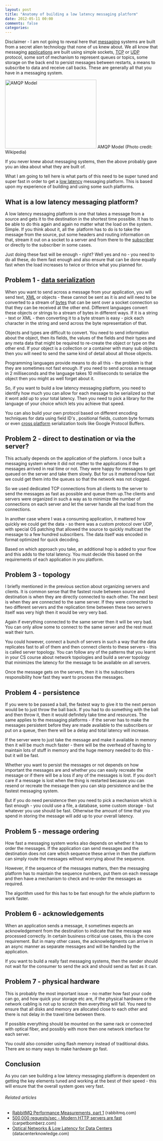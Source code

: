 ```yaml
---
layout: post
title: "Anatomy of building a low latency messaging platform"
date: 2012-05-11 00:00
comments: false
categories:
---
```


Disclaimer - I am not going to reveal here that <a  title="Message" href="http://en.wikipedia.org/wiki/Message" rel="wikipedia" target="_blank">messaging</a> systems are built from a secret alien technology that none of us knew about. We all know that messaging <a  title="Application software" href="http://en.wikipedia.org/wiki/Application_software" rel="wikipedia" target="_blank">applications</a> are built using simple sockets, <a  title="Transmission Control Protocol" href="http://www.techopedia.com/definition/5773/transmission-control-protocol-tcp" rel="techopedia" target="_blank">TCP</a> or <a  title="User Datagram Protocol" href="http://en.wikipedia.org/wiki/User_Datagram_Protocol" rel="wikipedia" target="_blank">UDP</a> protocol, some sort of mechanism to represent queues or topics, some storage on the back end to persist messages between restarts, a means to subscribe to data and receive call backs. These are generally all that you have in a messaging system.

<a href="http://commons.wikipedia.org/wiki/File:The-amqp-model-for-wikipedia.svg" target="_blank"><img  title="AMQP Model" src="http://upload.wikimedia.org/wikipedia/commons/thumb/9/9d/The-amqp-model-for-wikipedia.svg/300px-The-amqp-model-for-wikipedia.svg.png" alt="AMQP Model" width="300" height="225" /></a> AMQP Model (Photo credit: Wikipedia)

If you never knew about messaging systems, then the above probably gave you an idea about what they are built of.

What I am going to tell here is what parts of this need to be super tuned and super fast in order to get a <a  title="Low latency" href="http://en.wikipedia.org/wiki/Low_latency" rel="wikipedia" target="_blank">low latency</a> messaging platform. This is based upon my experience of building and using some such platforms.


<h2>What is a low latency messaging platform?</h2>
A low latency messaging platform is one that takes a message from a source and gets it to the destination in the shortest time possible. It has to be able to do this again and again no matter what the load on the system. Simple. If you think about it, all the  platform has to do is to take the message from the source, put some headers and routing information on that, stream it out on a socket to a server and from there to the <a  title="Subscription business model" href="http://en.wikipedia.org/wiki/Subscription_business_model" rel="wikipedia" target="_blank">subscriber</a> or directly to the subscriber in some cases.

Just doing these fast will be enough - right? Well yes and no - you need to do all these, do them fast enough and also ensure that can be done equally fast when the load increases to twice or thrice what you planned for.
<h2>Problem 1 - <a  title="Serialization" href="http://en.wikipedia.org/wiki/Serialization" rel="wikipedia" target="_blank">data serialization</a></h2>
When you want to send across a message from your application, you will send text, <a  title="xml tools" href="http://download.cnet.com/windows/xml-tools/" rel="downloadcom" target="_blank">XML</a> or objects - these cannot be sent as it is and will need to be converted to a stream of <a  title="Byte" href="http://www.techopedia.com/definition/23955/byte" rel="techopedia" target="_blank">bytes</a> that can be sent over a socket connection so that they can be received at the other end. Different languages convert these objects or strings to a stream of bytes in different ways. If it is a string - text or XML - then converting it to a byte stream is easy - pick each character in the string and send across the byte representation of that.

Objects and types are difficult to convert. You need to send information about the object, then its fields, the values of the fields and their types and any meta data that might be required to re-create the object or type on the other end. If your object is a collection or a container with many sub objects then you will need to send the same kind of detail about all those objects.

Programming languages provide means to do all this - the problem is that they are sometimes not fast enough. If you need to send across a message in 2 milliseconds and the language takes 10 milliseconds to serialize the object then you might as well forget about it.

So, if you want to build a low latency messaging platform, you need to identify how much you can allow for each message to be serialized so that it wont add up to your total latency. Then you need to pick a library for the language of your choice which lets you achieve that speed.

You can also build your own protocol based on different encoding techniques for data using field ID's , positional fields, custom byte formats or even <a  title="Cross-platform" href="http://en.wikipedia.org/wiki/Cross-platform" rel="wikipedia" target="_blank">cross platform</a> serialization tools like Google Protocol Buffers.
<h2>Problem 2 - direct to destination or via the server?</h2>
This actually depends on the application of the platform. I once built a messaging system where it did not matter to the applications if the messages arrived in real time or not. They were happy for messages to get queued on the server and take them slowly. But for us it mattered how fast we could get them into the queues so that the network was not clogged.

So we used dedicated TCP connections from all clients to the server to send the messages as fast as possible and queue them up.The clients and servers were organized in such a way as to minimize the number of connections on each server and let the server handle all the load from the connections.

In another case where I was a consuming application, it mattered how quickly we could get the data - so there was a custom protocol over UDP, with special OS patching that allowed the source to quickly multicast the message to a few hundred subscribers. The data itself was encoded in format optimized for quick decoding.

Based on which approach you take, an additional hop is added to your flow and this adds to the total latency. You must decide this based on the requirements of each application in you platform.
<h2>Problem 3 - topology</h2>
I briefly mentioned in the previous section about organizing servers and clients. It is common sense that the fastest route between source and destination is when they are directly connected to each other. The next best is when they are connected to the same server. If they were connected to two different servers and the replication time between these two servers itself was very high then it would be very very bad.

Again if everything connected to the same server then it will be very bad. You can only allow some to connect to the same server and the rest must wait their turn.

You could however, connect a bunch of servers in such a way that the data replicates fast to all of them and then connect clients to these servers - this is called server topology. You can follow any of the patterns that you learnt in your CS course about network topologies and build a server topology that minimizes the latency for the message to be available on all servers.

Once the message gets on the servers, then it is the subscribers responsibility how fast they want to process the messages.
<h2>Problem 4 - persistence</h2>
If you were to be passed a ball, the fastest way to give it to the next person would be to just throw the ball back. If you had to do something with the ball and then throw it, then it would definitely take time and resources. The same applies to the messaging platforms - if the server has to make the messages persistent before they are made available to the subscribers or put on a queue, then there will be a delay and total latency will increase.

If the server were to just take the message and make it available in memory then it will be much much faster - there will be the overhead of having to maintain lots of stuff in memory and the huge memory needed to do this - but it will be fast.

Whether you want to persist the messages or not depends on how important the messages are and whether you can easily recreate the message or if there will be a loss if any of the messages is lost. If you don't care if a message is lost when the thing is restarted because you can resend or recreate the message then you can skip persistence and be the fastest messaging system.

But if you do need persistence then you need to pick a mechanism which is fast enough - you could use a file, a database, some custom storage - but whatever you use should be fast. Otherwise the amount of time that you spend in storing the message will add up to your overall latency.
<h2>Problem 5 - message ordering</h2>
How fast a messaging system works also depends on whether it has to order the messages. If the application can send messages and the destination does not care which sequence these arrive in then the platform can simply route the messages without worrying about the sequence.

However, if the sequence of the messages matters, then the messaging platform has to maintain the sequence numbers, put them on each message and then have a mechanism to check and re-order the messages as required.

The algorithm used for this has to be fast enough for the whole platform to work faster.
<h2>Problem 6 - acknowledgements</h2>
When an application sends a message, it sometimes expects an acknowledgement from the destination to indicate that the message was processed correctly. In certain business critical use cases, this is the core requirement. But in many other cases, the acknowledgments can arrive in an async manner as separate messages and will be handled by the application.

If you want to build a really fast messaging systems, then the sender should not wait for the consumer to send the ack and should send as fast as it can.
<h2>Problem 7 - physical hardware</h2>
This is probably the most important issue - no matter how fast your code can go, and how quick your storage etc are, if the physical hardware or the network cabling is not up to scratch then everything will fail. You need to ensure that all disks and memory are allocated close to each other and there is not delay in the travel time between there.

If possible everything should be mounted on the same rack or connected with optical fiber, and possibly with more then one network interface for each server.

You could also consider using flash memory instead of traditional disks. There are so many ways to make hardware go fast.
<h2>Conclusion</h2>
As you can see building a low latency messaging platform is dependent on getting the key elements tuned and working at the best of their speed - this will ensure that the overall system goes very fast.
<h6 class="zemanta-related-title" style="font-size:1em;">Related articles</h6>
<ul class="zemanta-article-ul">
	<li class="zemanta-article-ul-li"><a href="http://www.rabbitmq.com/blog/2012/04/17/rabbitmq-performance-measurements-part-1/" target="_blank">RabbitMQ Performance Measurements, part 1</a> (rabbitmq.com)</li>
	<li class="zemanta-article-ul-li"><a href="http://carpetbomberz.com/2012/03/21/2114/" target="_blank">500,000 requests/sec - Modern HTTP servers are fast</a> (carpetbomberz.com)</li>
	<li class="zemanta-article-ul-li"><a href="http://www.datacenterknowledge.com/archives/2012/04/19/optical-networks-low-latency-for-data-centers/" target="_blank">Optical Networks &amp; Low Latency for Data Centers</a> (datacenterknowledge.com)</li>
</ul>